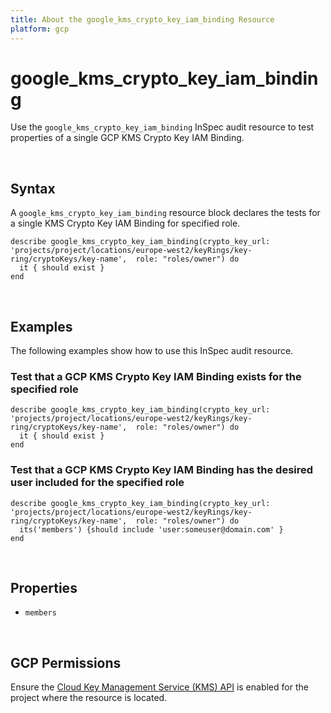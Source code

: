 ```yaml
---
title: About the google_kms_crypto_key_iam_binding Resource
platform: gcp
---
```


# google\_kms\_crypto\_key\_iam\_binding

Use the `google_kms_crypto_key_iam_binding` InSpec audit resource to test properties of a single GCP KMS Crypto Key IAM Binding.

<br>

## Syntax

A `google_kms_crypto_key_iam_binding` resource block declares the tests for a single KMS Crypto Key IAM Binding for specified role.

    describe google_kms_crypto_key_iam_binding(crypto_key_url: 'projects/project/locations/europe-west2/keyRings/key-ring/cryptoKeys/key-name',  role: "roles/owner") do
      it { should exist }
    end

<br>

## Examples

The following examples show how to use this InSpec audit resource.

### Test that a GCP KMS Crypto Key IAM Binding exists for the specified role

    describe google_kms_crypto_key_iam_binding(crypto_key_url: 'projects/project/locations/europe-west2/keyRings/key-ring/cryptoKeys/key-name',  role: "roles/owner") do
      it { should exist }
    end

### Test that a GCP KMS Crypto Key IAM Binding has the desired user included for the specified role

    describe google_kms_crypto_key_iam_binding(crypto_key_url: 'projects/project/locations/europe-west2/keyRings/key-ring/cryptoKeys/key-name',  role: "roles/owner") do
      its('members') {should include 'user:someuser@domain.com' }
    end

<br>

## Properties

*  `members`

<br>


## GCP Permissions

Ensure the [Cloud Key Management Service (KMS) API](https://console.cloud.google.com/apis/library/cloudkms.googleapis.com/) is enabled for the project where the resource is located.